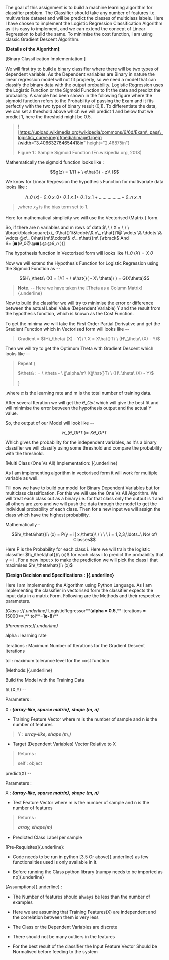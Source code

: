 The goal of this assignment is to build a machine learning algorithm for
classifier problem. The Classifier should take any number of features
i.e. multivariate dataset and will be predict the classes of multiclass
labels. Here I have chosen to implement the Logistic Regression
Classification Algorithm as it is easy to implement, and we can extend
the concept of Linear Regression to build the same. To minimise the cost
function, I am using classic Gradient Descent Algorithm.

**[Details of the Algorithm]**:

[Binary Classification Implementation:]

We will first try to build a binary classifier where there will be two
types of dependent variable. As the Dependent variables are Binary in
nature the linear regression model will not fit properly, so we need a
model that can classify the binary data with the output probability.
Logistic Regression uses the Logistic Function or the Sigmoid Function
to fit the data and predict the probability. A sample has been shown in
the following figure where the sigmoid function refers to the
Probability of passing the Exam and it fits perfectly with the two type
of binary result (0,1). To differentiate the data, we can set a
threshold above which we will predict 1 and below that we predict 1,
here the threshold might be 0.5.

> ![https://upload.wikimedia.org/wikipedia/commons/6/6d/Exam\_pass\_logistic\_curve.jpeg](media/image1.jpeg){width="3.406632764654418in"
> height="2.46875in"}
>
> Figure 1 : Sample Sigmoid Function (En.wikipedia.org, 2018)

Mathematically the sigmoid function looks like :

$$g(z) = 1/(1 + \ e\hat{}( - z)\ )$$

We know for Linear Regression the hypothesis Function for multivariate
data looks like :

$$h\_\theta\ (x) = \ \theta\_ 0\ x\_ 0 + \ \theta\_ 1\ x\_ 1 + \ \theta\_ 1\ x\_ 1 + \ldots\ldots\ldots\ldots\ldots\ldots + \ \theta\_ n\ x\_ n\ \ $$

> ,where $x_{0}$ is the bias term set to 1.

Here for mathematical simplicity we will use the Vectorised (Matrix )
form.

So, if there are n variables and m rows of data
$\ \ \ X = \ \ \ \lbrack\blacksquare(x\_ 0\hat{}1\&\cdots\& x\_ n\hat{}1@ \vdots \& \ddots \& \vdots @x\_ 0\hat{}m\&\cdots\& x\_ n\hat{}m\ )\rbrack$
And
$\theta = \ \lbrack\blacksquare(\theta\_ 0@.@\blacksquare(.@.@\theta\_ n\ ))\rbrack$

The hypothesis function in Vectorised form will looks like
$H\_\theta\ (X) = X\ \theta$

Now we will extend the Hypothesis Function for Logistic Regression using
the Sigmoid Function as --

$$H\_\theta\ (X) = 1/(1 + \ e\hat{}( - X\ \theta)\ ) = G(X\theta)$$

> **Note**. -- Here we have taken the [Theta as a Column
> Matrix]{.underline}

Now to build the classifier we will try to minimise the error or
difference between the actual Label Value (Dependent Variable) Y and the
result from the hypothesis function, which is known as the Cost
Function.

To get the minima we will take the First Order Partial Derivative and
get the Gradient Function which in Vectorised form will looks like --

> Gradient =
> $(H\_\theta\ (X) - Y)\ \ X = X\hat{}T\ \ (H\_\theta\ (X) - Y)$

Then we will try to get the Optimum Theta with Gradient Descent which
looks like --

> Repeat {
>
> $\theta\ : = \ \theta - \ 〖\alpha/m\ X〗\hat{}T\ \ (H\_\theta\ (X) - Y)$
>
> }

,where $\alpha$ is the learning rate and m is the total number of
training data.

After several Iteration we will get the $\theta\_ Opt$ which will give
the best fit and will minimise the error between the hypothesis output
and the actual Y value.

So, the output of our Model will look like --

$$H\_(\theta\_ OPT\ ) = \ X\theta\_ OPT$$

Which gives the probability for the independent variables, as it's a
binary classifier we will classify using some threshold and compare the
probability with the threshold.

[Multi Class (One Vs All) Implementation: ]{.underline}

As I am implementing algorithm in vectorised form it will work for
multiple variable as well.

Till now we have to build our model for Binary Dependent Variables but
for multiclass classification. For this we will use the One Vs All
Algorithm. We will treat each class out as a binary i.e. for that class
only the output is 1 and all others are zero and we will push the data
through the model to get the individual probability of each class. Then
for a new input we will assign the class which have the highest
probability.

Mathematically -

$$h\_\theta\hat{}i\ (x) = P(y = i│x,\theta)\ \ \ \ \ i = 1,2,3,\ldots..\ No\ of\ Classes$$

Here P is the Probability for each class i. Here we will train the
logistic classifier $h\_\theta\hat{}i\ (x)$ for each class i to predict
the probability that y = i . For a new input x to make the prediction we
will pick the class i that maximises $h\_\theta\hat{}i\ (x)$

**[Design Decision and Specifications : ]{.underline}**

Here I am implementing the Algorithm using Python Language. As I am
implementing the classifier in vectorised form the classifier expects
the input data in a matrix Form. Following are the Methods and their
respective parameters.

*[Class :]{.underline}* LogisticRegressor**(**alpha **=** 0.5**,**
iterations **=** 15000**,** tol**=**1e-8**)**

*[Parameters:]{.underline}*

alpha : learning rate

iterations : Maximum Number of Iterations for the Gradient Descent
Iterations

tol : maximum tolerance level for the cost function

[Methods:]{.underline}

Build the Model with the Training Data

fit (X,Y) --

Parameters :

X : ***{array-like, sparse matrix}, shape (m, n)***

-   Training Feature Vector where m is the number of sample and n is the
    number of features

> Y : ***array-like, shape (m,)***

-   Target (Dependent Variables) Vector Relative to X

> Returns :
>
> self : object

predict(X) --

Parameters :

X : ***{array-like, sparse matrix}, shape (m, n)***

-   Test Feature Vector where m is the number of sample and n is the
    number of features

> Returns :
>
> ***array, shape(m)***

-   Predicted Class Label per sample

[Pre-Requisites]{.underline}:

-   Code needs to be run in python [3.5 Or above]{.underline} as few
    functionalities used is only available in it.

-   Before running the Class python library [numpy needs to be imported
    as np]{.underline}

[Assumptions]{.underline} :

-   The Number of features should always be less than the number of
    examples

-   Here we are assuming that Training Features(X) are independent and
    the correlation between them is very less

-   The Class or the Dependent Variables are discrete

-   There should not be many outliers in the features

-   For the best result of the classifier the Input Feature Vector
    Should be Normalised before feeding to the system
